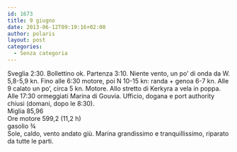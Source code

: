 ```yaml
---
id: 1673
title: 9 giugno
date: 2013-06-12T09:19:16+02:00
author: polaris
layout: post
categories:
  - Senza categoria
---
```

Sveglia 2:30. Bollettino ok. Partenza 3:10. Niente vento, un po&#8217; di onda da W. 5,8-5,9 kn. Fino alle 6:30 motore, poi N 10-15 kn: randa + genoa 6-7 kn. Alle 9 calato un po&#8217;, circa 5 kn. Motore. Allo stretto di Kerkyra a vela in poppa. Alle 17:30 ormeggiati Marina di Gouvia. Ufficio, dogana e port authority chiusi (domani, dopo le 8:30).  
Miglia 85,96  
Ore motore 599,2 (11,2 h)  
gasolio ¾  
Sole, caldo, vento andato giù. Marina grandissimo e tranquillissimo, riparato da tutte le parti.